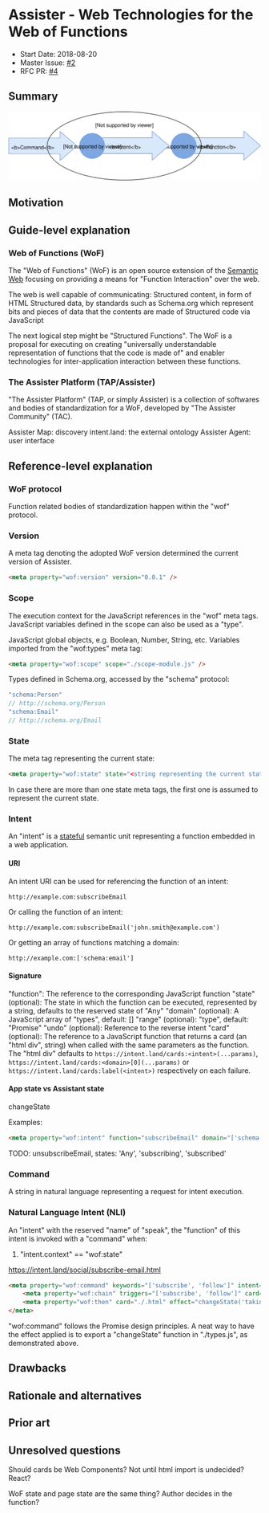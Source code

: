 # Assister - Web Technologies for the Web of Functions

- Start Date: 2018-08-20
- Master Issue: [#2](https://github.com/assister-ai/assister/issues/2)
- RFC PR: [#4](https://github.com/assister-ai/assister/pull/4)

## Summary
[summary]: #summary

![Assister Overview](overview.svg "Assister")

## Motivation
[motivation]: #motivation

## Guide-level explanation
[guide-level-explanation]: #guide-level-explanation

### Web of Functions (WoF)

The "Web of Functions" (WoF) is an open source extension of the [Semantic Web](https://en.wikipedia.org/wiki/Semantic_Web)
focusing on providing a means for "Function Interaction" over the web.

The web is well capable of communicating:
Structured content, in form of HTML
Structured data, by standards such as Schema.org which represent bits and pieces of data that the contents are made of
Structured code via JavaScript

The next logical step might be "Structured Functions".
The WoF is a proposal for executing on creating "universally understandable
representation of functions that the code is made of" and enabler
technologies for inter-application interaction between these functions.

### The Assister Platform (TAP/Assister)

"The Assister Platform" (TAP, or simply Assister) is a collection of softwares and bodies of
standardization for a WoF, developed by "The Assister Community" (TAC).

Assister Map: discovery
intent.land: the external ontology
Assister Agent: user interface

## Reference-level explanation
[reference-level-explanation]: #reference-level-explanation

### WoF protocol

Function related bodies of standardization happen within the "wof" protocol.

### Version

A meta tag denoting the adopted WoF version determined the current version of Assister.

```html
<meta property="wof:version" version="0.0.1" />
```

### Scope

The execution context for the JavaScript references in the "wof" meta tags.
JavaScript variables defined in the scope can also be used as a "type".

JavaScript global objects, e.g. Boolean, Number, String, etc.
Variables imported from the "wof:types" meta tag:

```html
<meta property="wof:scope" scope="./scope-module.js" />
```

Types defined in Schema.org, accessed by the "schema" protocol:

```js
"schema:Person"
// http://schema.org/Person
"schema:Email"
// http://schema.org/Email
```

### State

The meta tag representing the current state:

```html
<meta property="wof:state" state="<string representing the current state>" />
```

In case there are more than one state meta tags, the first one is assumed to represent the current state.

### Intent

An "intent" is a [stateful](https://en.wikipedia.org/wiki/State_(computer_science)) semantic unit representing a function embedded in a web application.

#### URI

An intent URI can be used for referencing the function of an intent:

```
http://example.com:subscribeEmail
```

Or calling the function of an intent:

```
http://example.com:subscribeEmail('john.smith@example.com')
```

Or getting an array of functions matching a domain:

```
http://example.com:['schema:email']
```

#### Signature

"function": The reference to the corresponding JavaScript function
"state" (optional): The state in which the function can be executed, represented by a string, defaults to the reserved state of "Any"
"domain" (optional): A JavaScript array of "types", default: []
"range" (optional): "type", default: "Promise"
"undo" (optional): Reference to the reverse intent
"card" (optional): The reference to a JavaScript function that returns a card (an "html div", string) when called with the same parameters as the function. The "html div" defaults to `https://intent.land/cards:<intent>(...params)`, `https://intent.land/cards:<domain>[0](...params)` or `https://intent.land/cards:label(<intent>)` respectively on each failure.

#### App state vs Assistant state

changeState

Examples:

```html
<meta property="wof:intent" function="subscribeEmail" domain="['schema:email']" undo="unsubscribeEmail"/>
```

TODO: unsubscribeEmail, states: 'Any', 'subscribing', 'subscribed'


### Command

A string in natural language representing a request for intent execution.

### Natural Language Intent (NLI)

An "intent" with the reserved "name" of "speak", the "function" of this intent is invoked with a "command" when:
1) "intent.context" == "wof:state"

https://intent.land/social/subscribe-email.html

```html
<meta property="wof:command" keywords="['subscribe', 'follow']" intent="subscribe">
    <meta property="wof:chain" triggers="['subscribe', 'follow']" card="./subscribe-email.html" effect="changeState('taking-email')" />
    <meta property="wof:then" card="./.html" effect="changeState('taking-email')" />
</meta>
```

"wof:command" follows the Promise design principles.
A neat way to have the effect applied is to export a "changeState" function in "./types.js", as demonstrated above.

## Drawbacks
[drawbacks]: #drawbacks

## Rationale and alternatives
[rationale-and-alternatives]: #rationale-and-alternatives

## Prior art
[prior-art]: #prior-art

## Unresolved questions
[unresolved-questions]: #unresolved-questions

Should cards be Web Components? Not until html import is undecided? React?

WoF state and page state are the same thing? Author decides in the function?

